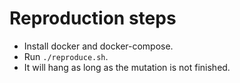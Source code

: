 # Reproduction steps

- Install docker and docker-compose.
- Run `./reproduce.sh`.
- It will hang as long as the mutation is not finished.
